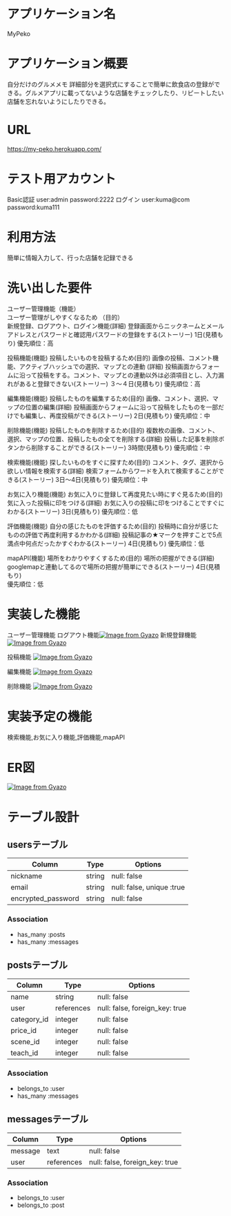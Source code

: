 # アプリケーション名
  MyPeko

 # アプリケーション概要
  自分だけのグルメメモ
  詳細部分を選択式にすることで簡単に飲食店の登録ができる。グルメアプリに載ってないような店舗をチェックしたり、リピートしたい店舗を忘れないようにしたりできる。

# URL
  https://my-peko.herokuapp.com/

# テスト用アカウント
  Basic認証
    user:admin
    password:2222
  ログイン
    user:kuma@com
    password:kuma111

# 利用方法
  簡単に情報入力して、行った店舗を記録できる

# 洗い出した要件
  ユーザー管理機能（機能）    
    ユーザー管理がしやすくなるため （目的）  
    新規登録、ログアウト、ログイン機能(詳細)
    登録画面からニックネームとメールアドレスとパスワードと確認用パスワードの登録をする(ストーリー)
    1日(見積もり) 
    優先順位：高

  投稿機能(機能)
    投稿したいものを投稿するため(目的)
    画像の投稿、コメント機能、アクティブハッシュでの選択、マップとの連動 (詳細)
    投稿画面からフォームに沿って投稿をする。コメント、マップとの連動以外は必須項目とし、入力漏れがあると登録できない(ストーリー)
    ３〜４日(見積もり)
    優先順位：高

  編集機能(機能)
    投稿したものを編集するため(目的)
    画像、コメント、選択、マップの位置の編集(詳細)
    投稿画面からフォームに沿って投稿をしたものを一部だけでも編集し、再度投稿ができる(ストーリー)
    2日(見積もり)
    優先順位：中

  削除機能(機能)
    投稿したものを削除するため(目的)
    複数枚の画像、コメント、選択、マップの位置、投稿したもの全てを削除する(詳細)
    投稿した記事を削除ボタンから削除することができる(ストーリー)
    3時間(見積もり)
    優先順位：中

  検索機能(機能)
    探したいものをすぐに探すため(目的)
    コメント、タグ、選択から欲しい情報を検索する(詳細)
    検索フォームからワードを入れて検索することができる(ストーリー)
    3日〜4日(見積もり)
    優先順位：中

  お気に入り機能(機能)
    お気に入りに登録して再度見たい時にすぐ見るため(目的)
    気に入った投稿に印をつける(詳細)
    お気に入りの投稿に印をつけることですぐにわかる(ストーリー)
    3日(見積もり)
    優先順位：低

  評価機能(機能)
    自分の感じたものを評価するため(目的)
    投稿時に自分が感じたものの評価で再度利用するかわかる(詳細)
    投稿記事の★マークを押すことで5点満点中何点だったかすぐわかる(ストーリー)
    4日(見積もり)
    優先順位：低

  mapAPI(機能)
    場所をわかりやすくするため(目的)
    場所の把握ができる(詳細)
    googlemapと連動してるので場所の把握が簡単にできる(ストーリー)
    4日(見積もり)    
    優先順位：低    

# 実装した機能
  ユーザー管理機能
   ログアウト機能[![Image from Gyazo](https://i.gyazo.com/acea7d4b939059d9efe8d72358880fdd.gif)](https://gyazo.com/acea7d4b939059d9efe8d72358880fdd)
   新規登録機能[![Image from Gyazo](https://i.gyazo.com/864acf3b5475ede9f25c75c47f7d2840.gif)](https://gyazo.com/864acf3b5475ede9f25c75c47f7d2840)

  投稿機能
    [![Image from Gyazo](https://i.gyazo.com/c850d154a6d549390c3c252c4ce5d36b.gif)](https://gyazo.com/c850d154a6d549390c3c252c4ce5d36b)

  編集機能
   [![Image from Gyazo](https://i.gyazo.com/fea75f35dcd60dd9a55115103dfc7b7d.gif)](https://gyazo.com/fea75f35dcd60dd9a55115103dfc7b7d)

  削除機能
    [![Image from Gyazo](https://i.gyazo.com/eba46efbc4fd777988e213f90162de23.gif)](https://gyazo.com/eba46efbc4fd777988e213f90162de23)


# 実装予定の機能     
  検索機能,お気に入り機能,評価機能,mapAPI

# ER図
  [![Image from Gyazo](https://i.gyazo.com/0174e9c9e363164a99628a22e1b7bb44.png)](https://gyazo.com/0174e9c9e363164a99628a22e1b7bb44)

# テーブル設計

## usersテーブル

| Column                | Type   | Options                   |
| ----------------------| ------ | --------------------------|
| nickname              | string | null: false               |
| email                 | string | null: false, unique :true | 
| encrypted_password    | string | null: false               |

### Association
- has_many :posts
- has_many :messages

## postsテーブル
| Column          | Type       | Options                        |
| ----------------| -----------| -------------------------------|
| name            | string     | null: false                    |
| user            | references | null: false, foreign_key: true |
| category_id     | integer    | null: false                    |
| price_id        | integer    | null: false                    |
| scene_id        | integer    | null: false                    |
| teach_id        | integer    | null: false                    |

### Association
- belongs_to :user
- has_many :messages


## messagesテーブル
| Column          | Type       | Options                        |
| ----------------| -----------| -------------------------------|
| message         | text       | null: false                    |
| user            | references | null: false, foreign_key: true |

### Association
- belongs_to :user
- belongs_to :post